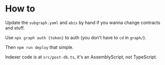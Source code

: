 # How to

Update the `subgraph.yaml` and `abis` by hand if you wanna change contracts and stuff.

Use `npx graph auth {token}` to auth (you don't have to `cd` in `graph/`).

Then `npm run deploy` that simple.

Indexer code is at `src/post-db.ts`, it's an AssemblyScript, not TypeScript.

